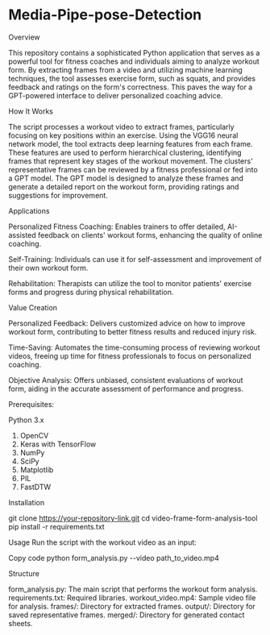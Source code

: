 # Media-Pipe-pose-Detection

Overview

This repository contains a sophisticated Python application that serves as a powerful tool for fitness coaches and individuals aiming to analyze workout form. By extracting frames from a video and utilizing machine learning techniques, the tool assesses exercise form, such as squats, and provides feedback and ratings on the form's correctness. This paves the way for a GPT-powered interface to deliver personalized coaching advice.

How It Works

The script processes a workout video to extract frames, particularly focusing on key positions within an exercise.
Using the VGG16 neural network model, the tool extracts deep learning features from each frame.
These features are used to perform hierarchical clustering, identifying frames that represent key stages of the workout movement.
The clusters' representative frames can be reviewed by a fitness professional or fed into a GPT model.
The GPT model is designed to analyze these frames and generate a detailed report on the workout form, providing ratings and suggestions for improvement.

Applications

Personalized Fitness Coaching: Enables trainers to offer detailed, AI-assisted feedback on clients' workout forms, enhancing the quality of online coaching.

Self-Training: Individuals can use it for self-assessment and improvement of their own workout form.

Rehabilitation: Therapists can utilize the tool to monitor patients' exercise forms and progress during physical rehabilitation.

Value Creation

Personalized Feedback: Delivers customized advice on how to improve workout form, contributing to better fitness results and reduced injury risk.

Time-Saving: Automates the time-consuming process of reviewing workout videos, freeing up time for fitness professionals to focus on personalized coaching.

Objective Analysis: Offers unbiased, consistent evaluations of workout form, aiding in the accurate assessment of performance and progress.

Prerequisites:

Python 3.x
1. OpenCV
2. Keras with TensorFlow
3. NumPy
4. SciPy
5. Matplotlib
6. PIL
7. FastDTW
   
Installation

git clone https://your-repository-link.git
cd video-frame-form-analysis-tool
pip install -r requirements.txt

Usage
Run the script with the workout video as an input:

Copy code
python form_analysis.py --video path_to_video.mp4

Structure

form_analysis.py: The main script that performs the workout form analysis.
requirements.txt: Required libraries.
workout_video.mp4: Sample video file for analysis.
frames/: Directory for extracted frames.
output/: Directory for saved representative frames.
merged/: Directory for generated contact sheets.
